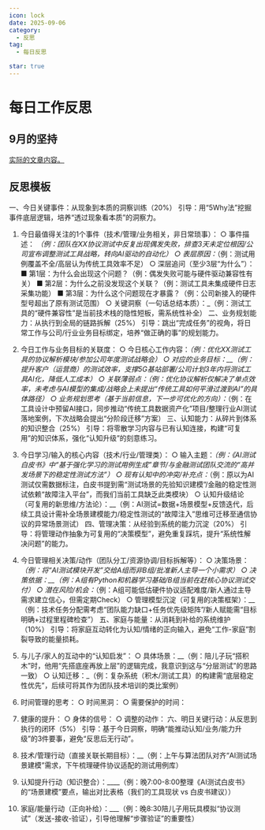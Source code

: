 ```yaml
---
icon: lock
date: 2025-09-06
category:
  - 反思
tag:
  - 每日反思

star: true
---
```


# 每日工作反思
## 9月的坚持
[实际的文章内容。](https://www.yuque.com/u21806931/ylzhwm/mg9avduk0utsc5xd#fcpoE)

## 反思模板
一、今日关键事件：从现象到本质的洞察训练（20%）
引导：用“5Why法”挖掘事件底层逻辑，培养“透过现象看本质”的洞察力。
1. 今日最值得关注的1个事件（技术/管理/业务相关，非日常琐事）：
  ○ 事件描述： _（例：团队在XX协议测试中反复出现偶发失败，排查3天未定位根因/公司宣布调整测试工具战略，转向AI驱动的自动化）
  ○ 表层原因：_（例：测试用例覆盖不全/高层认为传统工具效率不足）
  ○ 深层追问（至少3层“为什么”）：
    ■ 第1层：为什么会出现这个问题？（例：偶发失败可能与硬件驱动兼容性有关）
    ■ 第2层：为什么之前没发现这个关联？（例：测试工具未集成硬件日志采集功能）
    ■ 第3层：为什么这个问题现在才暴露？（例：公司新接入的硬件型号超出了原有测试范围）
  ○ 关键洞察（一句话总结本质）：_（例：测试工具的“硬件兼容性”是当前技术栈的隐性短板，需系统性补全）
二、业务规划能力：从执行到全局的链路拆解（25%）
引导：跳出“完成任务”的视角，将日常工作与公司/行业业务目标绑定，培养“做正确的事”的规划能力。
1. 今日工作与业务目标的关联度：
  ○ 今日核心工作内容：_（例：优化XX测试工具的协议解析模块/参加公司年度测试战略会）
  ○ 对应的业务目标：__（例：提升客户（运营商）的测试效率，支撑5G基站部署/公司计划3年内将测试工具AI化，降低人工成本）
  ○ 关联薄弱点：（例：优化协议解析仅解决了单点效率，未考虑与AI模型的集成/战略会上未提出“传统工具如何平滑过渡到AI”的具体路径）
  ○ 业务规划思考（基于当前信息，下一步可优化的方向）：_（例：在工具设计中预留AI接口，同步推动“传统工具数据资产化”项目/整理行业AI测试落地案例，下次战略会提出“分阶段迁移”方案）
三、认知能力：从碎片到体系的知识整合（25%）
引导：将零散学习内容与已有认知连接，构建“可复用”的知识体系，强化“认知升级”的刻意练习。
1. 今日学习/输入的核心内容（技术/行业/管理类）：
  ○ 输入主题：_（例：《AI测试白皮书》中“基于强化学习的测试用例生成”章节/与金融测试团队交流的“高并发场景下的稳定性测试方法”）
  ○ 现有认知中的冲突/补充点：_（例：原以为AI测试仅需数据标注，白皮书提到需“测试场景的先验知识建模”/金融的稳定性测试依赖“故障注入平台”，而我们当前工具缺乏此类模块）
  ○ 认知升级结论（可复用的新思维/方法论）：__（例：AI测试=数据+场景模型+反馈迭代，后续工具设计需补全场景建模能力/稳定性测试的“故障注入”思维可迁移至通信协议的异常场景测试）
四、管理决策：从经验到系统的能力沉淀（20%）
引导：将管理动作抽象为可复用的“决策模型”，避免重复踩坑，提升“系统性解决问题”的能力。
1. 今日管理相关决策/动作（团队分工/资源协调/目标拆解等）：
  ○ 决策场景：_（例：将“AI测试模块开发”交给A组而非B组/批准新人主导一个小需求）
  ○ 决策依据：__（例：A组有Python和机器学习基础/B组当前在赶核心协议测试交付）
  ○ 潜在风险/机会：_（例：A组可能低估硬件协议适配难度/新人通过主导需求建立信心，但需定期Check）
  ○ 管理模型沉淀（可复用的决策框架）：__（例：技术任务分配需考虑“团队能力缺口+任务优先级矩阵”/新人赋能需“目标明确+过程里程碑检查”）
五、家庭与能量：从消耗到补给的系统维护（10%）
引导：将家庭互动转化为认知/情绪的正向输入，避免“工作-家庭”割裂导致的能量损耗。
1. 与儿子/家人的互动中的“认知启发”：
  ○ 具体场景：__（例：陪儿子玩“搭积木”时，他用“先搭底座再放上层”的逻辑完成，我意识到这与“分层测试”的思路一致）
  ○ 认知迁移：_（例：复杂系统（积木/测试工具）的构建需“底层稳定性优先”，后续可将其作为团队技术培训的类比案例）

2. 时间管理的思考：
  ○ 时间黑洞：
  ○ 需要保护的时间：
3. 健康的提升：
  ○ 身体的信号：
  ○ 调整的动作：
六、明日关键行动：从反思到执行的闭环（5%）
引导：基于今日洞察，明确“能推动认知/业务/能力升级”的3件要事，避免“反思后无行动”。
1. 技术/管理行动（直接关联长期目标）：__（例：上午与算法团队对齐“AI测试场景建模”需求，下午梳理硬件协议适配的测试用例库）
2. 认知提升行动（知识整合）：____（例：晚7:00-8:00整理《AI测试白皮书》的“场景建模”要点，输出对比表格（我们的工具现状 vs 白皮书建议））
3. 家庭/能量行动（正向补给）：___（例：晚8:30陪儿子用玩具模拟“协议测试”（发送-接收-验证），引导他理解“步骤验证”的重要性）


